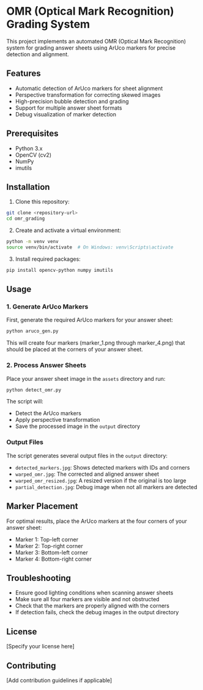 # OMR (Optical Mark Recognition) Grading System

This project implements an automated OMR (Optical Mark Recognition) system for grading answer sheets using ArUco markers for precise detection and alignment.

## Features

- Automatic detection of ArUco markers for sheet alignment
- Perspective transformation for correcting skewed images
- High-precision bubble detection and grading
- Support for multiple answer sheet formats
- Debug visualization of marker detection

## Prerequisites

- Python 3.x
- OpenCV (cv2)
- NumPy
- imutils

## Installation

1. Clone this repository:
```bash
git clone <repository-url>
cd omr_grading
```

2. Create and activate a virtual environment:
```bash
python -m venv venv
source venv/bin/activate  # On Windows: venv\Scripts\activate
```

3. Install required packages:
```bash
pip install opencv-python numpy imutils
```

## Usage

### 1. Generate ArUco Markers

First, generate the required ArUco markers for your answer sheet:
```bash
python aruco_gen.py
```
This will create four markers (marker_1.png through marker_4.png) that should be placed at the corners of your answer sheet.

### 2. Process Answer Sheets

Place your answer sheet image in the `assets` directory and run:
```bash
python detect_omr.py
```

The script will:
- Detect the ArUco markers
- Apply perspective transformation
- Save the processed image in the `output` directory

### Output Files

The script generates several output files in the `output` directory:
- `detected_markers.jpg`: Shows detected markers with IDs and corners
- `warped_omr.jpg`: The corrected and aligned answer sheet
- `warped_omr_resized.jpg`: A resized version if the original is too large
- `partial_detection.jpg`: Debug image when not all markers are detected

## Marker Placement

For optimal results, place the ArUco markers at the four corners of your answer sheet:
- Marker 1: Top-left corner
- Marker 2: Top-right corner
- Marker 3: Bottom-left corner
- Marker 4: Bottom-right corner

## Troubleshooting

- Ensure good lighting conditions when scanning answer sheets
- Make sure all four markers are visible and not obstructed
- Check that the markers are properly aligned with the corners
- If detection fails, check the debug images in the output directory

## License

[Specify your license here]

## Contributing

[Add contribution guidelines if applicable] 